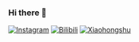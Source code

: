 ### Hi there 👋

[![Instagram](https://img.shields.io/badge/Instagram-%40yourusername-E4405F?style=flat-square&logo=instagram)](https://www.instagram.com/chessonzhai/)
[![Bilibili](https://img.shields.io/badge/Bilibili-yourusername-00A1D6?style=flat-square&logo=bilibili)](https://space.bilibili.com/youruserid)
[![Xiaohongshu](https://img.shields.io/badge/Xiaohongshu-yourusername-FF4500?style=flat-square&logo=xiaohongshu)](https://www.xiaohongshu.com/user/profile/youruserid)

